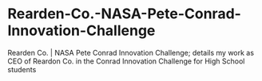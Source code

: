 # Rearden-Co.-NASA-Pete-Conrad-Innovation-Challenge
Rearden Co. | NASA Pete Conrad Innovation Challenge; details my work as CEO of Reardon Co. in the Conrad Innovation Challenge for High School students
